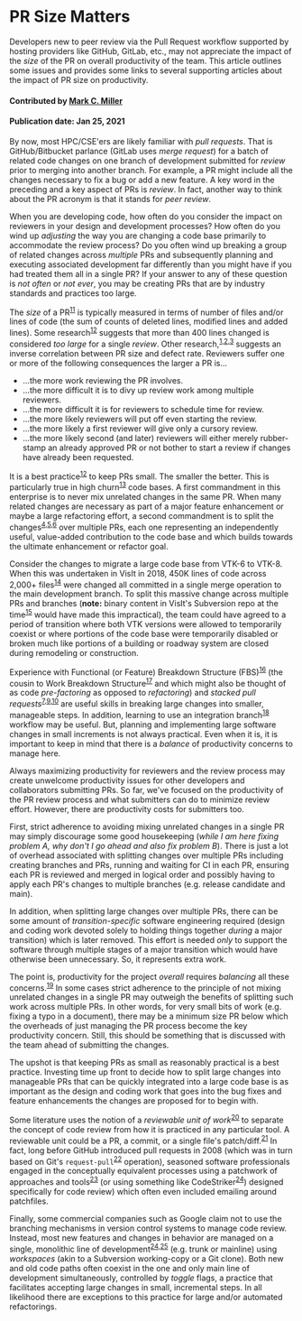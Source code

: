 # PR Size Matters

<!-- deck text start -->
Developers new to peer review via the Pull Request workflow supported by
hosting providers like GitHub, GitLab, etc., may not appreciate the
impact of the *size* of the PR on overall productivity of the team.
This article outlines some issues and provides some links to several
supporting articles about the impact of PR size on productivity.
<!-- deck text end --> 

#### Contributed by [Mark C. Miller](http://github.com/markcmiller86 "Mark C. Miller")
#### Publication date: Jan 25, 2021

By now, most HPC/CSE'ers are likely familiar with *pull requests*. That is
GitHub/Bitbucket parlance (GitLab uses *merge request*) for a batch of related
code changes on one branch of development submitted for *review* prior to
merging into another branch. For example, a PR might include all the changes
necessary to fix a bug or add a new feature. A key word in the preceding and
a key aspect of PRs is *review*. In fact, another way to think about the
PR acronym is that it stands for *peer review*.

When you are developing code, how often do you consider the impact on reviewers
in your design and development processes? How often do you wind up *adjusting* the
way you are changing a code base primarily to accommodate the review process? Do
you often wind up breaking a group of related changes across *multiple* PRs and
subsequently planning and executing associated development far differently than
you might have if you had treated them all in a single PR? If your answer to any
of these question is *not often* or *not ever*, you may be creating PRs that are
by industry standards and practices too large.

The
*size* of a PR<sup>[11]</sup>
is typically measured in terms of number of files and/or lines of code (the sum of
counts of deleted lines, modified lines and added lines).
Some research<sup>[12]</sup>
suggests that more than 400 lines changed is considered *too large* for a single
*review*. Other research,<sup>[1],[2],[3]</sup> suggests an inverse correlation between PR size
and defect rate. Reviewers suffer one or more of the following consequences the larger a
PR is...
* ...the more work reviewing the PR involves.
* ...the more difficult it is to divy up review work among multiple reviewers.
* ...the more difficult it is for reviewers to schedule time for review.
* ...the more likely reviewers will put off even starting the review.
* ...the more likely a first reviewer will give only a cursory review.
* ...the more likely second (and later) reviewers will either merely rubber-stamp an
already approved PR or not bother to start a review if changes have already been requested.

It is a best practice<sup>[12]</sup>
to keep PRs small. The smaller the better. This is particularly true in high 
churn<sup>[13]</sup> code bases.
A first commandment in this enterprise is to never mix unrelated changes in the
same PR. When many related changes are necessary as part of a major feature enhancement
or maybe a large refactoring effort, a second commandment is to split the changes<sup>[4],[5],[6]</sup>
over multiple PRs, each one representing an independently useful, value-added contribution to the code
base and which builds towards the ultimate enhancement or refactor goal.

Consider the changes to migrate a large code base from VTK-6 to VTK-8.
When this was undertaken in VisIt in 2018,
450K lines of code across 2,000+ files<sup>[14]</sup>
were changed all committed in a single merge operation to the main development branch.
To split this massive change across multiple PRs and branches (**note:**
binary content in VisIt's Subversion repo at the time<sup>[15]</sup> would have made this impractical),
the team could have agreed to a period of transition where both VTK versions
were allowed to temporarily coexist or where portions of the code base were temporarily
disabled or broken much like portions of a building or roadway system are closed during
remodeling or construction.

Experience with
Functional (or Feature) Breakdown Structure (FBS)<sup>[16]</sup> (the cousin to
Work Breakdown Structure<sup>[17]</sup> and
which might also be thought of as code *pre-factoring* as opposed to *refactoring*) and
*stacked pull requests*<sup>[7],[9],[10]</sup>
are useful skills in breaking large changes into smaller, manageable steps. In addition,
learning to use an integration branch<sup>[18]</sup> workflow may be useful.
But, planning and implementing large software changes in small increments is not
always practical. Even when it is, it is important to keep in mind that there is a
*balance* of productivity concerns to manage here.

Always maximizing productivity for reviewers and the review process may create unwelcome
productivity issues for other developers and collaborators submitting PRs. So far,
we've focused on the productivity of the PR review process and what submitters can do
to minimize review effort. However, there are productivity costs for submitters too.

First, strict adherence to avoiding mixing unrelated changes in a single PR
may simply discourage some good housekeeping
(*while I am here fixing problem A, why don't I go ahead and also fix problem B*).
There is just a lot of overhead associated with splitting
changes over multiple PRs including creating branches and PRs, running and waiting
for CI in each PR, ensuring each PR is reviewed and merged in logical order and
possibly having to apply each PR's changes to multiple branches (e.g. release candidate and main).

In addition, when splitting large changes over multiple PRs, there can be some amount
of *transition-specific* software engineering required (design and coding work devoted
solely to holding things together *during* a major transition) which is later removed. 
This effort is needed *only* to support the software through multiple stages of a major
transition which would have otherwise been unnecessary. So, it represents extra work.

The point is, productivity for the project *overall* requires
*balancing* all these concerns.<sup>[19]</sup>
In some cases strict adherence to the principle of not mixing unrelated changes in a 
single PR may outweigh the benefits of splitting such work across multiple PRs.
In other words, for very small bits of work (e.g. fixing a typo in a document), there may be
a minimum size PR below which the overheads of just managing the PR process become
the key productivity concern. Still, this should be something that is
discussed with the team ahead of submitting the changes.

The upshot is that keeping PRs as small as reasonably practical is a best practice. Investing
time up front to decide how to split large changes into manageable PRs that can be quickly
integrated into a large code base is as important as the design and coding work that goes
into the bug fixes and feature enhancements the changes are proposed for to begin with.

Some literature uses the notion of a *reviewable unit of work*<sup>[20]</sup>
to separate the concept of code review from how it is practiced in any particular tool.
A reviewable unit could be a
PR, a commit, or a single file's patch/diff.<sup>[21]</sup>
In fact, long before GitHub introduced pull requests in 2008 (which was
in turn based on Git's `request-pull`<sup>[22]</sup> operation),
seasoned software professionals engaged in the conceptually equivalent processes using a
patchwork of approaches and tools<sup>[23]</sup>
(or using something like CodeStriker<sup>[24]</sup>) designed specifically for
code review) which often even included emailing around patchfiles.

Finally, some commercial companies such as Google claim not to use the branching mechanisms
in version control systems to manage code review. Instead, most new features and changes
in behavior are managed on a single, monolithic line of development<sup>[24],[25]</sup>
(e.g. trunk or mainline) using *workspaces* (akin to a Subversion working-copy or a Git clone).
Both new and old code paths often coexist in the one and only main line of development
simultaneously, controlled by *toggle* flags, a practice that facilitates accepting large
changes in small, incremental steps. In all likelihood there are exceptions to this practice
for large and/or automated refactorings.

[1]: https://sback.it/publications/icse2018seip.pdf  "Modern Code Review: A Case Study at Google {}"
[2]: https://www.microsoft.com/en-us/research/wp-content/uploads/2016/02/bosu2015useful.pdf "Characteristics of Useful Code Reviews: An Empirical Study at Microsoft {}"
[3]: https://www.microsoft.com/en-us/research/wp-content/uploads/2015/05/PID3556473.pdf "Code Reviews Do Not Find Bugs: How the Current Code Review Best Practice Slows Us Down {}"
[4]: https://www.thedroidsonroids.com/blog/splitting-pull-request "How to Split Pull Requests – Good Practices, Methods and Git Strategies {}"
[5]: https://derwolfe.net/2016/01/23/splitting-up-pull-requests/ "Splitting Up Pull Requests {}"
[6]: https://glennstovall.com/5-ways-to-carve-large-pull-requests-into-bite-sized-ones/ "5 Ways to Carve Large Pull Requests Into Bite-Sized Ones {}"
[7]: https://www.michaelagreiler.com/stacked-pull-requests/ "Stacked pull requests: make code reviews faster, easier, and more effective {}"
[9]: https://jg.gg/2018/09/29/stacked-diffs-versus-pull-requests/ "Stacked Diffs Versus Pull Requests {}"
[10]: https://github.com/marketplace/stacked-pull-requests "Stacked Pull Requests {}"
[11]: https://sourcelevel.io/blog/5-metrics-engineering-managers-can-extract-from-pull-requests "5 metrics Engineering Managers can extract from Pull Requests {}"
[12]: https://smartbear.com/learn/code-review/best-practices-for-peer-code-review/ "Best Practices for Code Review {}"
[13]: https://www.pluralsight.com/blog/tutorials/code-churn "What is Code Churn {}"

[14]: https://github.com/visit-dav/visit/commit/110b95f270effecce04c9ce45a09aeee9ced5b22 "VisIt VTK Upgrade Commit {}"
[15]: https://bssw.io/blog_posts/continuous-technology-refreshment-an-introduction-using-recent-tech-refresh-experiences-on-visit "What is Continuous Technology Refresh (CTR) {}"
[16]: https://www.syngenics.com/papers/2009JPC5344F_AIAA_DeHoff.pdf "The Functional Breakdown Structure (FBS) and Its Relationship to Life Cycle Cost {}"
[17]: https://en.wikipedia.org/wiki/Work_breakdown_structure "Work Breakdown Structure {}"
[18]: https://www.toptal.com/git/git-workflows-for-pros-a-good-git-guide#integration-branch "Git Integration Branch Workflow {}"
[19]: https://smallbusinessprogramming.com/optimal-pull-request-size/ "Optimal pull request size {}"
[20]: https://insights.dice.com/2013/01/28/how-to-take-pain-out-of-code-reviews/ "Take the Pain out of Code Reviews {}"
[21]: https://gregoryszorc.com/blog/2020/01/07/problems-with-pull-requests-and-how-to-fix-them/ "Problems with Pull Requests and how to Fix them {}"
[22]: https://git-scm.com/docs/git-request-pull "Documentation for Git Request Pull Command {}"
[23]: https://www.cmcrossroads.com/article/pros-and-cons-four-kinds-code-reviews "Comparing Four Kinds of Reviews {}"
[24]: http://codestriker.sourceforge.net "CodeStriker Project Home Page {}"
[25]: https://dl.acm.org/doi/pdf/10.1145/2854146 "Google's Billion Lines of Code Repository {}"
[26]: https://news.ycombinator.com/item?id=13561096 " Hacker News commentary on Google's Billion Lines of Code Repository {}"
